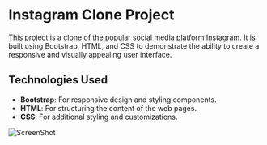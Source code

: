 # Instagram Clone Project

This project is a clone of the popular social media platform Instagram. It is built using Bootstrap, HTML, and CSS to demonstrate the ability to create a responsive and visually appealing user interface.

## Technologies Used

- **Bootstrap**: For responsive design and styling components.
- **HTML**: For structuring the content of the web pages.
- **CSS**: For additional styling and customizations.


![ScreenShot](/assets/image.png)